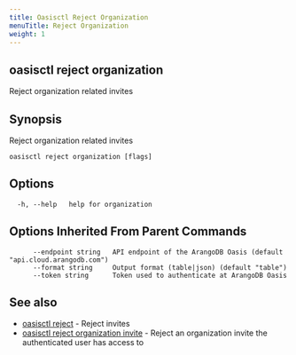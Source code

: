 ```yaml
---
title: Oasisctl Reject Organization
menuTitle: Reject Organization
weight: 1
---
```

## oasisctl reject organization

Reject organization related invites

## Synopsis
Reject organization related invites

```
oasisctl reject organization [flags]
```

## Options
```
  -h, --help   help for organization
```

## Options Inherited From Parent Commands
```
      --endpoint string   API endpoint of the ArangoDB Oasis (default "api.cloud.arangodb.com")
      --format string     Output format (table|json) (default "table")
      --token string      Token used to authenticate at ArangoDB Oasis
```

## See also
* [oasisctl reject](_index.md)	 - Reject invites
* [oasisctl reject organization invite](reject-organization-invite.md)	 - Reject an organization invite the authenticated user has access to


